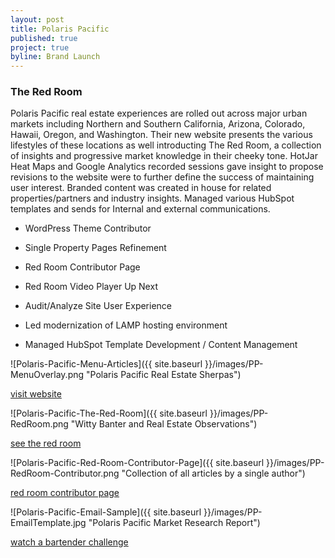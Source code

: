 ```yaml
---
layout: post
title: Polaris Pacific
published: true
project: true
byline: Brand Launch
---
```


### The Red Room

Polaris Pacific real estate experiences are rolled out across major urban markets including Northern and Southern California, Arizona, Colorado, Hawaii, Oregon, and Washington. Their new website presents the various lifestyles of these locations as well introducting The Red Room, a collection of insights and progressive market knowledge in their cheeky tone. HotJar Heat Maps and Google Analytics recorded sessions gave insight to propose revisions to the website were to further define the success of maintaining user interest. Branded content was created in house for related properties/partners and industry insights. Managed various HubSpot templates and sends for Internal and external communications.

* WordPress Theme Contributor 

* Single Property Pages Refinement

* Red Room Contributor Page

* Red Room Video Player Up Next

* Audit/Analyze Site User Experience

* Led modernization of LAMP hosting environment 

* Managed HubSpot Template Development / Content Management


![Polaris-Pacific-Menu-Articles]({{ site.baseurl }}/images/PP-MenuOverlay.png "Polaris Pacific Real Estate Sherpas")


<a href="https://polarispacific.com" target="_blank">visit website</a>


![Polaris-Pacific-The-Red-Room]({{ site.baseurl }}/images/PP-RedRoom.png "Witty Banter and Real Estate Observations")


<a href="https://https://seetheredroom.com" target="_blank">see the red room</a>


![Polaris-Pacific-Red-Room-Contributor-Page]({{ site.baseurl }}/images/PP-RedRoom-Contributor.png "Collection of all articles by a single author")


<a href="https://polarispacific.com/the-red-room/contributor/?id=592&jt=Vice%20President%20of%20Research" target="_blank">red room contributor page</a>


![Polaris-Pacific-Email-Sample]({{ site.baseurl }}/images/PP-EmailTemplate.jpg "Polaris Pacific Market Research Report")


<a href="https://polarispacific.com/red-room/bartender-challenge-dtla/" target="_blank">watch a bartender challenge</a>

